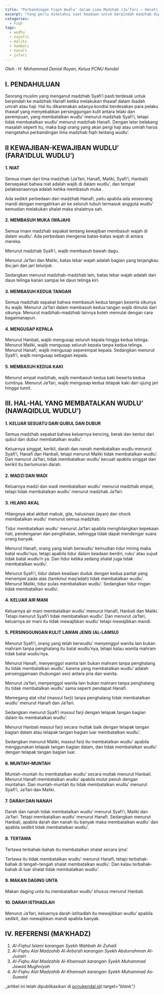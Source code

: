 ```yaml
---
title: "Perbandingan Fiqih Wudlu’ dalam Lima Madzhab (Ja’fari – Hanafi – Maliki – Syafi’i – Hanbali)"
excerpt: "Yang perlu diketahui saat keadaan untuk berpindah madzhab diperlukan agar tidak terjadi **Talfiq** (perangkapan madzhab)"
categories:
  - Fiqh
tags:
  - wudhu
  - sayafii
  - maliki
  - hambali
  - hanafi
  - jafari
---
```

_Oleh : H. Mohammad Danial Royan, Ketua PCNU Kendal_

## I. PENDAHULUAN

Seorang muslim yang menganut madzhab Syafi’i pasti terdesak untuk berpindah ke madzhab Hanafi ketika melakukan thawaf dalam ibadah umrah atau haji. Hal itu dikarenakan adanya kondisi berdesakan para pelaku thawaf yang menyebabkan persinggungan kulit antara lelaki dan perempuan, yang membatalkan wudlu’ menurut madzhab Syafi’i, tetapi tidak membatalkan wudlu’ menurut madzhab Hanafi. Dengan latar belakang masalah seperti itu, maka bagi orang yang akan pergi haji atau umrah harus mengetahui perbandingan lima madzhab fiqih tentang wudlu’.

## II KEWAJIBAN-KEWAJIBAN WUDLU’ (FARA’IDLUL WUDLU’)


#### 1. NIAT

Semua imam dari lima madzhab (Ja’fari, Hanafi, Maliki, Syafi’i, Hanbali) bersepakat bahwa niat adalah wajib di dalam wudlu’, dan tempat pelaksanaannya adalah ketika membasuh muka .

Ada sedikit perbedaan dari madzhab Hanafi, yaitu apabila ada seseorang mandi dengan mengalirkan air ke seluruh tubuh termasuk anggota wudlu’ kemudian melakukan shalat maka shalatnya sah.

#### 2. MEMBASUH MUKA (WAJAH)

Semua imam madzhab sepakat tentang kewajiban membasuh wajah di dalam wudlu’. Ada perbedaan mengenai batas-batas wajah di antara mereka.

Menurut madzhab Syafi’i, wajib membasuh bawah dagu.

Menurut Ja’fari dan Maliki, batas lebar wajah adalah bagian yang terjangkau ibu jari dan jari telunjuk.

Sedangkan menurut madzhab-madzhab lain, batas lebar wajah adalah dari daun telinga kanan sampai ke daun telinga kiri.

#### 3. MEMBASUH KEDUA TANGAN

Semua madzhab sepakat bahwa membasuh kedua tangan beserta sikunya itu wajib.  Menurut Ja’fari dalam membasuh kedua tangan wajib dimulai dari sikunya.
Menurut madzhab-madzhab lainnya boleh memulai dengan cara bagaimanapun.

#### 4. MENGUSAP KEPALA

Menurut Hanbali, wajib mengusap seluruh kepala hingga kedua telinga.
Menurut Maliki, wajib mengusap seluruh kepala tanpa kedua telinga.
Menurut Hanafi, wajib mengusap seperempat kepala.
Sedangkan menurut Syafi’i, wajib mengusap sebagian kepala.

#### 5. MEMBASUH KEDUA KAKI

Menurut empat madzhab, wajib membasuh kedua kaki beserta kedua tumitnya. Menurut Ja’fari, wajib mengusap kedua telapak kaki dari ujung jari hingga tumit.

## III. HAL-HAL YANG MEMBATALKAN WUDLU’ (NAWAQIDLUL WUDLU’)

#### 1. KELUAR SESUATU DARI QUBUL DAN DUBUR

Semua madzhab sepakat bahwa keluarnya kencing, berak dan kentut dari qubul dan dubur membatalkan wudlu’.

Keluarnya singgat, kerikil, darah dan nanah membatalkan wudlu menurut Syafi’i, Hanafi dan Hanbali, tetapi menurut Maliki tidak membatalkan wudlu’. Dan menurut Ja’fari, tidak membatalkan wudlu’ kecuali apabila singgat dan kerikil itu berlumuran darah.

#### 2. MADZI DAN WADI

Keluarnya madzi dan wadi membatalkan wudlu’ menurut madzhab empat, tetapi tidak membatalkan wudlu’ menurut madzhab Ja’fari.

#### 3. HILANG AKAL

Hilangnya akal akibat mabuk, gila, halusinasi (ayan) dan shock membatalkan wudlu’ menurut semua madzhab.

Tidur membatalkan wudlu’ menurut Ja’fari apabila menghilangkan kepekaan hati, pendengaran dan penglihatan, sehingga tidak dapat mendengar suara orang banyak.

Menurut Hanafi, orang yang telah berwudlu’ kemudian tidur miring maka batal wudlu’nya, tetapi apabila tidur dalam keadaan berdiri, ruku’ atau sujud tidak batal wudlu’n
ya. Dan tidur ketika sedang shalat juga tidak membatalkan wudlu’.

Menurut Syafi’i, tidur dalam keadaan duduk dengan kedua pantat yang menempel pada alas (tamkinul maq’adah) tidak membatalkan wudlu’.
Menurut Maliki, tidur pulas membatalkan wudlu’. Sedangkan tidur ringan tidak membatalkan wudlu’.

#### 4. KELUAR AIR MANI

Keluarnya air mani membatalkan wudlu’ menurut Hanafi, Hanbali dan Maliki. Tetapi menurut Syafi’i tidak membatalkan wudlu’. Dan menurut Ja’fari, keluarnya air mani itu tidak mewajibkan wudlu’ tetapi mewajibkan mandi.

#### 5. PERSINGGUNGAN KULIT LAWAN JENIS (AL-LAMSU)

Menurut Syafi’i, orang yang telah berwudlu’ menyenggol wanita lain bukan mahram tanpa penghalang itu batal wudlu’nya, tetapi kalau wanita mahram tidak batal wudlu’nya.

Menurut Hanafi, menyenggol wanita lain bukan mahram tanpa penghalang itu tidak membatalkan wudlu’, karena yang membatalkan wudlu’ adalah persenggamaan (hubungan sex) antara pria dan wanita.

Menurut Ja’fari, menyenggol wanita lain bukan mahram tanpa penghalang itu tidak membatalkan wudlu’ sama seperti pendapat Hanafi.

Memegang alat vital (massul farji) tanpa penghalang tidak membatalkan wudlu’ menurut Hanafi dan Ja’fari.

Sedangkan menurut Syafi’i massul farji dengan telapak tangan bagian dalam itu membatalkan wudlu’.

Menurut Hanbali massul farji secara mutlak baik dengan telapak tangan bagian dalam atau telapak tangan bagian luar membatalkan wudlu’.

Sedangkan menurut Maliki, massul farji itu membatalkan wudlu’ apabila menggunakan telapak tangan bagian dalam, dan tidak membatalkan wudlu’ dengan telapak tangan bagian luar.

#### 6. MUNTAH-MUNTAH

Muntah-muntah itu membatalkan wudlu’ secara mutlak menurut Hanbali. Menurut Hanafi membatalkan wudlu’ apabila mulut penuh dengan muntahan. Dan muntah-muntah itu tidak membatalkan wudlu’ menurut Syafi’i, Ja’fari dan Maliki.

#### 7. DARAH DAN NANAH

Darah dan nanah tidak membatalkan wudlu’ menurut Syafi’i, Maliki dan Ja’fari. Tetapi membatalkan wudlu’ menurut Hanafi. Sedangkan menurut Hanbali, apabila darah dan nanah itu banyak maka membatalkan wudlu’ dan apabila sedikit tidak membatalkan wudlu’.

#### 8. TERTAWA

Tertawa terbahak-bahak itu membatalkan shalat secara ijma’.

Tertawa itu tidak membatalkan wudlu’ menurut Hanafi, tetapi terbahak-bahak di tengah-tengah shalat membatalkan wudlu’. Dan kalau terbahak-bahak di luar shalat tidak membatalkan wudlu’.

#### 9.  MAKAN DAGING UNTA

Makan daging unta itu membatalkan wudlu’ khusus menurut Hanbali.

#### 10. DARAH ISTIHADLAH

Menurut Ja’fari, keluarnya darah istihadlah itu mewajibkan wudlu’ apabila sedikit, dan mewajibkan mandi apabila banyak.

## IV. REFERENSI (MA’KHADZ)

1. _Al-Fiqhul Islami karangan Syekh Wahbah Al-Zuhaili_
2. _Al-Fiqhu Alal Madzahib Al-Arba’ah karangan Syekh Abdurrahman Al-Juzairi_
3. _Al-Fiqhu Alal Madzahib Al-Khamsah karangan Syekh Muhammad Jawad Mughniyah_
4. _Al-Fiqhu Alal Madzahib Al-Khamsah karangan Syekh Muhammad As-Suwaid_

_artikel ini telah dipublikasikan di [pcnukendal.id](//pcnukendal.id/perbandingan-fiqih-wudlu-dalam-lima-madzhab-jafari-hanafi-maliki-syafii-hanbali/){:target="_blank"}_
